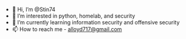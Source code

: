 - 👋 Hi, I’m @Stin74
- 👀 I’m interested in python, homelab, and security
- 🌱 I’m currently learning information security and offensive security
- 📫 How to reach me - alloyd717@gmail.com

<!---
Stin74/Stin74 is a ✨ special ✨ repository because its `README.md` (this file) appears on your GitHub profile.
You can click the Preview link to take a look at your changes.
--->
